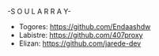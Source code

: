 -S O U L  A R R A Y-

- Togores: https://github.com/Endaashdw
- Labistre: https://github.com/407proxy
- Elizan: https://github.com/jarede-dev
